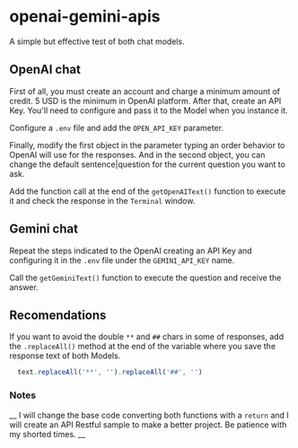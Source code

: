 # openai-gemini-apis
A simple but effective test of both chat models.

## OpenAI chat

First of all, you must create an account and charge a minimum amount of credit. 5 USD is the minimum in OpenAI platform.
After that, create an API Key. You'll need to configure and pass it to the Model when you instance it.

Configure a `.env` file and add the `OPEN_API_KEY` parameter.

Finally, modify the first object in the parameter typing an order behavior to OpenAI will use for the responses. And in the second object, you can change the default sentence|question for the current question you want to ask.

Add the function call at the end of the `getOpenAIText()` function to execute it and check the response in the `Terminal` window.

## Gemini chat

Repeat the steps indicated to the OpenAI creating an API Key and configuring it in the `.env` file under the `GEMINI_API_KEY` name.

Call the `getGeminiText()` function to execute the question and receive the answer.

## Recomendations

If you want to avoid the double `**` and `##` chars in some of responses, add the `.replaceAll()` method at the end of the variable where you save the response text of both Models.

```javascript
  text.replaceAll('**', '').replaceAll('##', '')
```

### Notes
__ I will change the base code converting both functions with a `return` and I will create an API Restful sample to make a better project. Be patience with my shorted times. __
